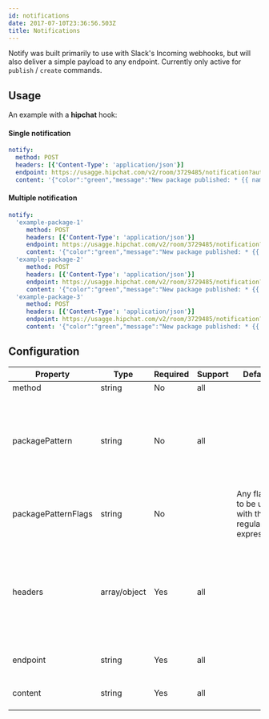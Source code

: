 ```yaml
---
id: notifications
date: 2017-07-10T23:36:56.503Z
title: Notifications
---
```

Notify was built primarily to use with Slack's Incoming webhooks, but will also deliver a simple payload to any endpoint. Currently only active for `publish` / `create` commands.

## Usage

An example with a **hipchat** hook:

#### Single notification

```yaml
notify:
  method: POST
  headers: [{'Content-Type': 'application/json'}]
  endpoint: https://usagge.hipchat.com/v2/room/3729485/notification?auth_token=mySecretToken
  content: '{"color":"green","message":"New package published: * {{ name }}*","notify":true,"message_format":"text"}'
```

#### Multiple notification

```yaml
notify:
  'example-package-1'
     method: POST
     headers: [{'Content-Type': 'application/json'}]
     endpoint: https://usagge.hipchat.com/v2/room/3729485/notification?auth_token=mySecretToken
     content: '{"color":"green","message":"New package published: * {{ name }}*","notify":true,"message_format":"text"}'
  'example-package-2'
     method: POST
     headers: [{'Content-Type': 'application/json'}]
     endpoint: https://usagge.hipchat.com/v2/room/3729485/notification?auth_token=mySecretToken
     content: '{"color":"green","message":"New package published: * {{ name }}*","notify":true,"message_format":"text"}'
  'example-package-3'
     method: POST
     headers: [{'Content-Type': 'application/json'}]
     endpoint: https://usagge.hipchat.com/v2/room/3729485/notification?auth_token=mySecretToken
     content: '{"color":"green","message":"New package published: * {{ name }}*","notify":true,"message_format":"text"}'


```

## Configuration

| Property            | Type         | Required | Support | Default                                          | Description                                                                                  |
| ------------------- | ------------ | -------- | ------- | ------------------------------------------------ | -------------------------------------------------------------------------------------------- |
| method              | string       | No       | all     |                                                  | HTTP verb                                                                                    |
| packagePattern      | string       | No       | all     |                                                  | Only run this notification if the package name matches the regular expression                |
| packagePatternFlags | string       | No       |         | Any flags to be used with the regular expression |                                                                                              |
| headers             | array/object | Yes      | all     |                                                  | If this endpoint requires specific headers, set them here as an array of key: value objects. |
| endpoint            | string       | Yes      | all     |                                                  | set the URL endpoint for this call                                                           |
| content             | string       | Yes      | all     |                                                  | any Handlebar expressions                                                                    |